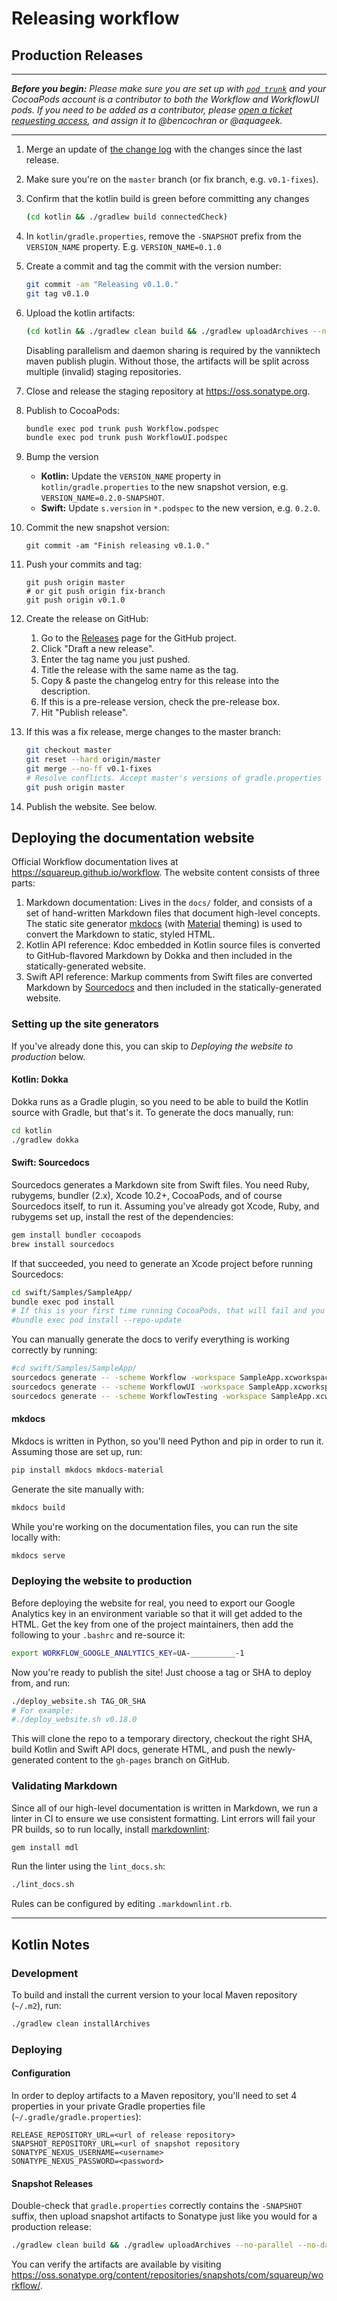 # Releasing workflow

## Production Releases

---

***Before you begin:*** *Please make sure you are set up with 
[`pod trunk`](https://guides.cocoapods.org/making/getting-setup-with-trunk.html) and your CocoaPods
account is a contributor to both the Workflow and WorkflowUI pods. If you need to be added as a
contributor, please [open a ticket requesting access](https://github.com/square/workflow/issues/new),
and assign it to @bencochran or @aquageek.*

---
1. Merge an update of [the change log](CHANGELOG.md) with the changes since the last release.

1. Make sure you're on the `master` branch (or fix branch, e.g. `v0.1-fixes`).

1. Confirm that the kotlin build is green before committing any changes
   ```bash
   (cd kotlin && ./gradlew build connectedCheck)
   ```

1. In `kotlin/gradle.properties`, remove the `-SNAPSHOT` prefix from the `VERSION_NAME` property.
   E.g. `VERSION_NAME=0.1.0`

1. Create a commit and tag the commit with the version number:
   ```bash
   git commit -am "Releasing v0.1.0."
   git tag v0.1.0
   ```

1. Upload the kotlin artifacts:
   ```bash
   (cd kotlin && ./gradlew clean build && ./gradlew uploadArchives --no-parallel --no-daemon)
   ```

   Disabling parallelism and daemon sharing is required by the vanniktech maven publish plugin.
   Without those, the artifacts will be split across multiple (invalid) staging repositories.

1. Close and release the staging repository at https://oss.sonatype.org.

1. Publish to CocoaPods:
    ```bash
    bundle exec pod trunk push Workflow.podspec
    bundle exec pod trunk push WorkflowUI.podspec
    ```

1. Bump the version
   - **Kotlin:** Update the `VERSION_NAME` property in `kotlin/gradle.properties` to the new
     snapshot version, e.g. `VERSION_NAME=0.2.0-SNAPSHOT`.
   - **Swift:** Update `s.version` in `*.podspec` to the new version, e.g. `0.2.0`.

1. Commit the new snapshot version:
   ```
   git commit -am "Finish releasing v0.1.0."
   ```

1. Push your commits and tag:
   ```
   git push origin master
   # or git push origin fix-branch
   git push origin v0.1.0
   ```

1. Create the release on GitHub:
   1. Go to the [Releases](https://github.com/square/workflow/releases) page for the GitHub
      project.
   1. Click "Draft a new release".
   1. Enter the tag name you just pushed.
   1. Title the release with the same name as the tag.
   1. Copy & paste the changelog entry for this release into the description.
   1. If this is a pre-release version, check the pre-release box.
   1. Hit "Publish release".

1. If this was a fix release, merge changes to the master branch:
   ```bash
   git checkout master
   git reset --hard origin/master
   git merge --no-ff v0.1-fixes
   # Resolve conflicts. Accept master's versions of gradle.properties and podspecs.
   git push origin master
   ```

1. Publish the website. See below.

## Deploying the documentation website

Official Workflow documentation lives at <https://squareup.github.io/workflow>. The website content
consists of three parts:

1. Markdown documentation: Lives in the `docs/` folder, and consists of a set of hand-written
   Markdown files that document high-level concepts. The static site generator
   [mkdocs](https://www.mkdocs.org/) (with [Material](https://squidfunk.github.io/mkdocs-material/)
   theming) is used to convert the Markdown to static, styled HTML.
1. Kotlin API reference: Kdoc embedded in Kotlin source files is converted to GitHub-flavored
   Markdown by Dokka and then included in the statically-generated website.
1. Swift API reference: Markup comments from Swift files are converted Markdown by
   [Sourcedocs](https://github.com/eneko/SourceDocs) and then included in the statically-generated
   website.

### Setting up the site generators

If you've already done this, you can skip to _Deploying the website to production_ below.

#### Kotlin: Dokka

Dokka runs as a Gradle plugin, so you need to be able to build the Kotlin source with Gradle, but
that's it. To generate the docs manually, run:

```bash
cd kotlin
./gradlew dokka
```

#### Swift: Sourcedocs

Sourcedocs generates a Markdown site from Swift files. You need Ruby, rubygems,
bundler (2.x), Xcode 10.2+, CocoaPods, and of course Sourcedocs itself, to run it. Assuming you've
already got Xcode, Ruby, and rubygems set up, install the rest of the dependencies:

```bash
gem install bundler cocoapods
brew install sourcedocs
```

If that succeeded, you need to generate an Xcode project before running Sourcedocs:

```bash
cd swift/Samples/SampleApp/
bundle exec pod install
# If this is your first time running CocoaPods, that will fail and you'll need to run this instead:
#bundle exec pod install --repo-update
```

You can manually generate the docs to verify everything is working correctly by running:

```bash
#cd swift/Samples/SampleApp/
sourcedocs generate -- -scheme Workflow -workspace SampleApp.xcworkspace
sourcedocs generate -- -scheme WorkflowUI -workspace SampleApp.xcworkspace
sourcedocs generate -- -scheme WorkflowTesting -workspace SampleApp.xcworkspace
```

#### mkdocs

Mkdocs is written in Python, so you'll need Python and pip in order to run it. Assuming those are
set up, run:

```bash
pip install mkdocs mkdocs-material
```

Generate the site manually with:

```bash
mkdocs build
```

While you're working on the documentation files, you can run the site locally with:

```bash
mkdocs serve
```

### Deploying the website to production

Before deploying the website for real, you need to export our Google Analytics key in an environment
variable so that it will get added to the HTML. Get the key from one of the project maintainers,
then add the following to your `.bashrc` and re-source it:

```bash
export WORKFLOW_GOOGLE_ANALYTICS_KEY=UA-__________-1
```

Now you're ready to publish the site! Just choose a tag or SHA to deploy from, and run:

```bash
./deploy_website.sh TAG_OR_SHA
# For example:
#./deploy_website.sh v0.18.0
```

This will clone the repo to a temporary directory, checkout the right SHA, build Kotlin and Swift
API docs, generate HTML, and push the newly-generated content to the `gh-pages` branch on GitHub.

### Validating Markdown

Since all of our high-level documentation is written in Markdown, we run a linter in CI to ensure
we use consistent formatting. Lint errors will fail your PR builds, so to run locally, install
[markdownlint](https://github.com/markdownlint/markdownlint):

```bash
gem install mdl
```

Run the linter using the `lint_docs.sh`:

```bash
./lint_docs.sh
```

Rules can be configured by editing `.markdownlint.rb`.

---

## Kotlin Notes

### Development

To build and install the current version to your local Maven repository (`~/.m2`), run:

```bash
./gradlew clean installArchives
```

### Deploying

#### Configuration

In order to deploy artifacts to a Maven repository, you'll need to set 4 properties in your private
Gradle properties file (`~/.gradle/gradle.properties`):

```
RELEASE_REPOSITORY_URL=<url of release repository>
SNAPSHOT_REPOSITORY_URL=<url of snapshot repository
SONATYPE_NEXUS_USERNAME=<username>
SONATYPE_NEXUS_PASSWORD=<password>
```

#### Snapshot Releases

Double-check that `gradle.properties` correctly contains the `-SNAPSHOT` suffix, then upload
snapshot artifacts to Sonatype just like you would for a production release:

```bash
./gradlew clean build && ./gradlew uploadArchives --no-parallel --no-daemon
```

You can verify the artifacts are available by visiting
https://oss.sonatype.org/content/repositories/snapshots/com/squareup/workflow/.
